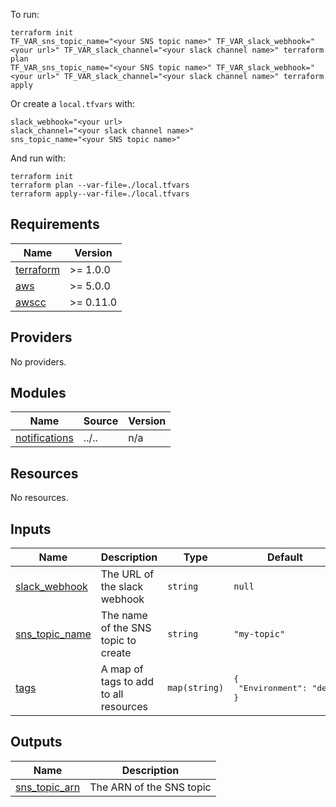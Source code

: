 To run:
```
terraform init
TF_VAR_sns_topic_name="<your SNS topic name>" TF_VAR_slack_webhook="<your url>" TF_VAR_slack_channel="<your slack channel name>" terraform plan
TF_VAR_sns_topic_name="<your SNS topic name>" TF_VAR_slack_webhook="<your url>" TF_VAR_slack_channel="<your slack channel name>" terraform apply
```

Or create a `local.tfvars` with:
```
slack_webhook="<your url>
slack_channel="<your slack channel name>"
sns_topic_name="<your SNS topic name>"
```
And run with:
```
terraform init
terraform plan --var-file=./local.tfvars
terraform apply--var-file=./local.tfvars
```

<!-- BEGIN_TF_DOCS -->
## Requirements

| Name | Version |
|------|---------|
| <a name="requirement_terraform"></a> [terraform](#requirement\_terraform) | >= 1.0.0 |
| <a name="requirement_aws"></a> [aws](#requirement\_aws) | >= 5.0.0 |
| <a name="requirement_awscc"></a> [awscc](#requirement\_awscc) | >= 0.11.0 |

## Providers

No providers.

## Modules

| Name | Source | Version |
|------|--------|---------|
| <a name="module_notifications"></a> [notifications](#module\_notifications) | ../.. | n/a |

## Resources

No resources.

## Inputs

| Name | Description | Type | Default | Required |
|------|-------------|------|---------|:--------:|
| <a name="input_slack_webhook"></a> [slack\_webhook](#input\_slack\_webhook) | The URL of the slack webhook | `string` | `null` | no |
| <a name="input_sns_topic_name"></a> [sns\_topic\_name](#input\_sns\_topic\_name) | The name of the SNS topic to create | `string` | `"my-topic"` | no |
| <a name="input_tags"></a> [tags](#input\_tags) | A map of tags to add to all resources | `map(string)` | <pre>{<br>  "Environment": "dev"<br>}</pre> | no |

## Outputs

| Name | Description |
|------|-------------|
| <a name="output_sns_topic_arn"></a> [sns\_topic\_arn](#output\_sns\_topic\_arn) | The ARN of the SNS topic |
<!-- END_TF_DOCS -->